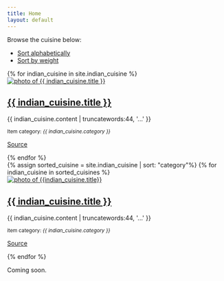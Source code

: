 ```yaml
---
title: Home
layout: default
---
```

<p>Browse the cuisine below:</p>

<div class="card card-nav-tabs card-plain">
<div class="card-header card-header-primary">
<!-- colors: "header-primary", "header info", "header-success", "header-warning", "header-danger" -->
<div class="nav-tabs-navigation">
<div class="nav-tabs-wrapper">
<ul class="nav nav-tabs" data-tabs="tabs">
<li class="nav-item">
<a class="nav-link active show" href="#alpha" data-toggle="tab">Sort alphabetically<div class="ripple-container"></div></a>
    </li>
    <li class="nav-item">
 <a class="nav-link" href="#item" data-toggle="tab">Sort by weight<div class="ripple-container"></div></a>
 </li>
    </ul>
    </div>
    </div>
    </div>
    <div class="card-body ">
        <div class="tab-content">
        <div class="tab-pane active show" id="alpha">
{% for indian_cuisine in site.indian_cuisine %}
<div class="cuisine-teaser clearfix">
<div class="img-left teaser-image">
<a href="{{ indian_cuisine.url | relative_url }}" alt="go to the detail page"><img src="{{indian_cuisine.image | relative_url }}" alt="photo of {{ indian_cuisine.title }}" /></a> 
</div>
<div class="teaser-content">
<h2><a href="{{ indain_cuisine.url | relative_url }}" alt=" go to the detail page">{{ indian_cuisine.title }}</a></h2>
    <p>{{ indian_cuisine.content | truncatewords:44, '...' }}</p>
<p><small>Item category: <em>{{ indian_cuisine.category }}</em></small></p>
<p><a href="{{ indian_cuisine.source }}" target=" _blank">Source</a></p>
</div>
</div>
{% endfor %}
</div>
<div class="tab-pane" id="item">
{% assign sorted_cuisine = site.indian_cuisine | sort: "category"%}
{% for indian_cuisine in sorted_cuisines %}
<div class="cuisine-teaser clearfix">
<div class="img-left teaser-image">
<a href="{{ indian_cuisine.url | relative_url }}" alt="go to the detail page"><img src="{{indian_cuisine.image | relative_url }}" alt="photo of {{indian_cuisine.title}}" /></a>
</div>
<div class="teaser-content">
<h2><a href="{{ indain_cuisine.url | relative_url }}" alt="go to the detail page">{{ indian_cuisine.title }}</a></h2>
    <p>{{ indian_cuisine.content | truncatewords:44, '...' }}</p>
<p><small>item category: <em>{{ indian_cuisine.category }}</em></small></p>
<p><a href="{{ indian_cuisine.source }}" target=" _blank">Source</a></p>
</div>
</div>
{% endfor %}
    <p>Coming soon.</p>
    </div>
    